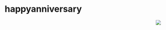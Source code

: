 # happyanniversary

[<img align="right" src="https://pl-edu.herokuapp.com/badge.svg">](https://pl-edu.herokuapp.com)
